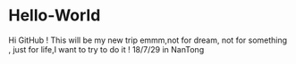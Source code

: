 # Hello-World
Hi GitHub ! This will be my new trip
emmm,not for dream, not for something , just for life,I want to try to do it ! 18/7/29  in NanTong
